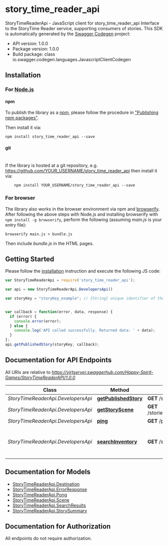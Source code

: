 # story_time_reader_api

StoryTimeReaderApi - JavaScript client for story_time_reader_api
Interface to the StoryTime Reader service, supporting consumers of stories.
This SDK is automatically generated by the [Swagger Codegen](https://github.com/swagger-api/swagger-codegen) project:

- API version: 1.0.0
- Package version: 1.0.0
- Build package: class io.swagger.codegen.languages.JavascriptClientCodegen

## Installation

### For [Node.js](https://nodejs.org/)

#### npm

To publish the library as a [npm](https://www.npmjs.com/),
please follow the procedure in ["Publishing npm packages"](https://docs.npmjs.com/getting-started/publishing-npm-packages).

Then install it via:

```shell
npm install story_time_reader_api --save
```

#### git
#
If the library is hosted at a git repository, e.g.
https://github.com/YOUR_USERNAME/story_time_reader_api
then install it via:

```shell
    npm install YOUR_USERNAME/story_time_reader_api --save
```

### For browser

The library also works in the browser environment via npm and [browserify](http://browserify.org/). After following
the above steps with Node.js and installing browserify with `npm install -g browserify`,
perform the following (assuming *main.js* is your entry file):

```shell
browserify main.js > bundle.js
```

Then include *bundle.js* in the HTML pages.

## Getting Started

Please follow the [installation](#installation) instruction and execute the following JS code:

```javascript
var StoryTimeReaderApi = require('story_time_reader_api');

var api = new StoryTimeReaderApi.DevelopersApi()

var storyKey = "storyKey_example"; // {String} unique identifier of the story to retrieve


var callback = function(error, data, response) {
  if (error) {
    console.error(error);
  } else {
    console.log('API called successfully. Returned data: ' + data);
  }
};
api.getPublishedStory(storyKey, callback);

```

## Documentation for API Endpoints

All URIs are relative to *https://virtserver.swaggerhub.com/Happy-Spirit-Games/StoryTimeReaderAPI/1.0.0*

Class | Method | HTTP request | Description
------------ | ------------- | ------------- | -------------
*StoryTimeReaderApi.DevelopersApi* | [**getPublishedStory**](docs/DevelopersApi.md#getPublishedStory) | **GET** /stories/{storyKey} | 
*StoryTimeReaderApi.DevelopersApi* | [**getStoryScene**](docs/DevelopersApi.md#getStoryScene) | **GET** /stories/{storyKey}/scenes/{sceneKey} | 
*StoryTimeReaderApi.DevelopersApi* | [**ping**](docs/DevelopersApi.md#ping) | **GET** /ping | pings the service
*StoryTimeReaderApi.DevelopersApi* | [**searchInventory**](docs/DevelopersApi.md#searchInventory) | **GET** /stories | searches catalog of published stories or gets a list of recommendations


## Documentation for Models

 - [StoryTimeReaderApi.Destination](docs/Destination.md)
 - [StoryTimeReaderApi.ErrorResponse](docs/ErrorResponse.md)
 - [StoryTimeReaderApi.Pong](docs/Pong.md)
 - [StoryTimeReaderApi.Scene](docs/Scene.md)
 - [StoryTimeReaderApi.SearchResults](docs/SearchResults.md)
 - [StoryTimeReaderApi.StorySummary](docs/StorySummary.md)


## Documentation for Authorization

 All endpoints do not require authorization.

